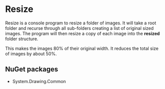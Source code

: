 # Resize

Resize is a console program to resize a folder of images. It will take a root folder and recurse through all sub-folders creating a list of original sized images. The program will then resize a copy of each image into the **resized** folder structure.

This makes the images 80% of their original width. It reduces the total size of images by about 50%.

## NuGet packages

* System.Drawing.Common
